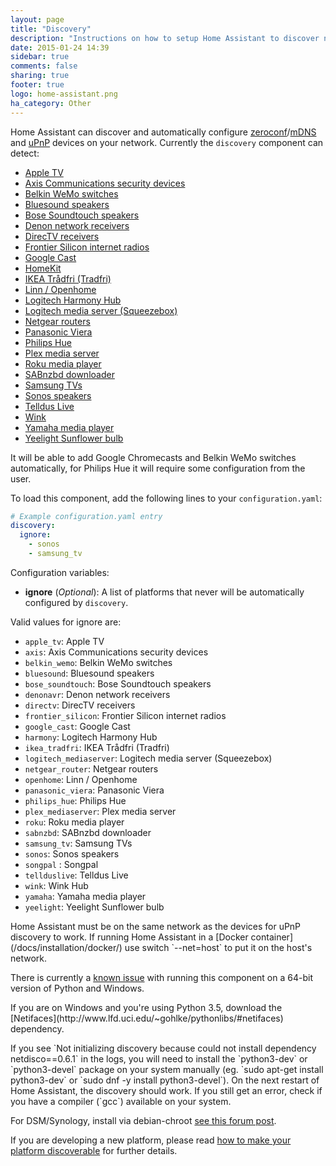 ```yaml
---
layout: page
title: "Discovery"
description: "Instructions on how to setup Home Assistant to discover new devices."
date: 2015-01-24 14:39
sidebar: true
comments: false
sharing: true
footer: true
logo: home-assistant.png
ha_category: Other
---
```



Home Assistant can discover and automatically configure [zeroconf](https://en.wikipedia.org/wiki/Zero-configuration_networking)/[mDNS](https://en.wikipedia.org/wiki/Multicast_DNS) and [uPnP](https://en.wikipedia.org/wiki/Universal_Plug_and_Play) devices on your network. Currently the `discovery` component can detect:

 * [Apple TV](/components/apple_tv/)
 * [Axis Communications security devices](/components/axis/)
 * [Belkin WeMo switches](/components/wemo/)
 * [Bluesound speakers](/components/media_player.bluesound/)
 * [Bose Soundtouch speakers](/components/media_player.soundtouch/)
 * [Denon network receivers](/components/media_player.denonavr/)
 * [DirecTV receivers](/components/media_player.directv/)
 * [Frontier Silicon internet radios](/components/media_player.frontier_silicon/)
 * [Google Cast](/components/media_player.cast/)
 * [HomeKit](/components/homekit_controller/)
 * [IKEA Trådfri (Tradfri)](/components/tradfri/)
 * [Linn / Openhome](/components/media_player.openhome/)
 * [Logitech Harmony Hub](/components/remote.harmony/)
 * [Logitech media server (Squeezebox)](/components/media_player.squeezebox/)
 * [Netgear routers](/components/device_tracker.netgear/)
 * [Panasonic Viera](/components/media_player.panasonic_viera/)
 * [Philips Hue](/components/light.hue/)
 * [Plex media server](/components/media_player.plex/)
 * [Roku media player](/components/media_player.roku/)
 * [SABnzbd downloader](/components/sensor.sabnzbd/)
 * [Samsung TVs](/components/media_player.samsungtv/)
 * [Sonos speakers](/components/media_player.sonos/)
 * [Telldus Live](/components/tellduslive/)
 * [Wink](/components/wink/)
 * [Yamaha media player](/components/media_player.yamaha/)
 * [Yeelight Sunflower bulb](/components/light.yeelightsunflower/)

It will be able to add Google Chromecasts and Belkin WeMo switches automatically, for Philips Hue it will require some configuration from the user.

To load this component, add the following lines to your `configuration.yaml`:

```yaml
# Example configuration.yaml entry
discovery:
  ignore:
    - sonos
    - samsung_tv
```

Configuration variables:

- **ignore** (*Optional*): A list of platforms that never will be automatically configured by `discovery`.

Valid values for ignore are:

 * `apple_tv`: Apple TV
 * `axis`: Axis Communications security devices
 * `belkin_wemo`: Belkin WeMo switches
 * `bluesound`: Bluesound speakers
 * `bose_soundtouch`: Bose Soundtouch speakers
 * `denonavr`: Denon network receivers
 * `directv`: DirecTV receivers
 * `frontier_silicon`: Frontier Silicon internet radios
 * `google_cast`: Google Cast
 * `harmony`: Logitech Harmony Hub
 * `ikea_tradfri`: IKEA Trådfri (Tradfri)
 * `logitech_mediaserver`: Logitech media server (Squeezebox)
 * `netgear_router`: Netgear routers
 * `openhome`: Linn / Openhome
 * `panasonic_viera`: Panasonic Viera
 * `philips_hue`: Philips Hue
 * `plex_mediaserver`: Plex media server
 * `roku`: Roku media player
 * `sabnzbd`: SABnzbd downloader
 * `samsung_tv`: Samsung TVs
 * `sonos`: Sonos speakers
 * `songpal` : Songpal
 * `tellduslive`: Telldus Live
 * `wink`: Wink Hub
 * `yamaha`: Yamaha media player
 * `yeelight`: Yeelight Sunflower bulb

<p class='note'>
Home Assistant must be on the same network as the devices for uPnP discovery to work.
If running Home Assistant in a [Docker container](/docs/installation/docker/) use switch `--net=host` to put it on the host's network.
</p>

<p class='note warning'>
There is currently a <a href='https://bitbucket.org/al45tair/netifaces/issues/17/dll-fails-to-load-windows-81-64bit'>known issue</a> with running this component on a 64-bit version of Python and Windows.
</p>

<p class='note'>
If you are on Windows and you're using Python 3.5, download the [Netifaces](http://www.lfd.uci.edu/~gohlke/pythonlibs/#netifaces) dependency.
</p>

<p class='note'>
If you see `Not initializing discovery because could not install dependency netdisco==0.6.1` in the logs, you will need to install the `python3-dev` or `python3-devel` package on your system manually (eg. `sudo apt-get install python3-dev` or `sudo dnf -y install python3-devel`). On the next restart of Home Assistant, the discovery should work. If you still get an error, check if you have a compiler (`gcc`) available on your system.

For DSM/Synology, install via debian-chroot [see this forum post](https://community.home-assistant.io/t/error-starting-home-assistant-on-synology-for-first-time/917/15).
</p>

If you are developing a new platform, please read [how to make your platform discoverable](/developers/component_discovery/) for further details.
